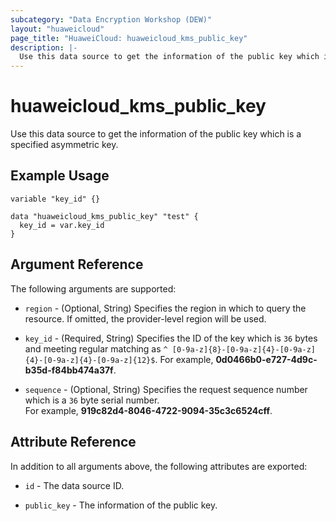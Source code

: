 ```yaml
---
subcategory: "Data Encryption Workshop (DEW)"
layout: "huaweicloud"
page_title: "HuaweiCloud: huaweicloud_kms_public_key"
description: |-
  Use this data source to get the information of the public key which is a specified asymmetric key.
---
```


# huaweicloud_kms_public_key

Use this data source to get the information of the public key which is a specified asymmetric key.

## Example Usage

```hcl
variable "key_id" {}

data "huaweicloud_kms_public_key" "test" {
  key_id = var.key_id
}
```

## Argument Reference

The following arguments are supported:

* `region` - (Optional, String) Specifies the region in which to query the resource.
  If omitted, the provider-level region will be used.

* `key_id` - (Required, String) Specifies the ID of the key which is `36` bytes and meeting regular matching as
  `^ [0-9a-z]{8}-[0-9a-z]{4}-[0-9a-z]{4}-[0-9a-z]{4}-[0-9a-z]{12}$`. For example,
  **0d0466b0-e727-4d9c-b35d-f84bb474a37f**.

* `sequence` - (Optional, String) Specifies the request sequence number which is a `36` byte serial number.  
  For example, **919c82d4-8046-4722-9094-35c3c6524cff**.

## Attribute Reference

In addition to all arguments above, the following attributes are exported:

* `id` - The data source ID.

* `public_key` - The information of the public key.
